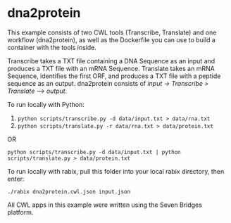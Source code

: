 # dna2protein

This example consists of two CWL tools (Transcribe, Translate) and one workflow (dna2protein), as well as the Dockerfile you can use to build a container with the tools inside.

Transcribe takes a TXT file containing a DNA Sequence as an input and produces a TXT file with an mRNA Sequence. Translate takes an mRNA Sequence, identifies the first ORF, and produces a TXT file with a peptide sequence as an output. dna2protein consists of *input -> Transcribe > Translate --> output*.

To run locally with Python:

1. `python scripts/transcribe.py -d data/input.txt > data/rna.txt`
2. `python scripts/translate.py -r data/rna.txt > data/protein.txt`

OR

`python scripts/transcribe.py -d data/input.txt | python scripts/translate.py > data/protein.txt`

To run locally with rabix, pull this folder into your local rabix directory, then enter:

`./rabix dna2protein.cwl.json input.json`

All CWL apps in this example were written using the Seven Bridges platform.
